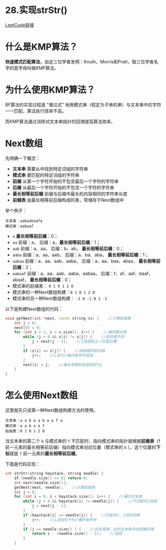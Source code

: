 # 28.实现strStr()

[LeetCode链接](https://leetcode-cn.com/problems/implement-strstr/)

# 什么是KMP算法？

**快速模式匹配算法**，由这三位学者发明：Knuth，Morris和Pratt，取三位学者名字的首字母叫做KMP算法。

# 为什么使用KMP算法？

BF算法的实现过程是 "傻瓜式" 地用模式串（假定为子串的串）与文本串中的字符一一匹配，算法执行效率不高。

而KMP算法通过消除对文本串指针的回溯提高算法效率。

# Next数组

先明确一下概念：

- **文本串** 需要从中找到特定词组的字符串
- **模式串** 要匹配的特定词组的字符串
- **前缀** 从第一个字符开始的不包含最后一个字符的字符串
- **后缀** 从最后一个字符开始的不包含一个字符的字符串
- **最长相等前后缀** 前缀与后缀中最长的内容相同的字符串长度
- **前缀表** 由最长相等前后缀构成的表，常储存于Next数组中

举个例子：

    文本串：aabaabaafa
    模式串：aabaaf

- `a` **最长相等前后缀**：0；
- `aa` 前缀：a， 后缀：a，**最长相等前后缀**：1；
- `aab` 前缀：a、aa， 后缀：b、ab， **最长相等前后缀**：0；
- `aaba` 前缀：a、aa、aab， 后缀：a、ba、aba， **最长相等前后缀**：1；
- `aabaa` 前缀：a、aa、aab、aaba， 后缀：a、aa、baa、abaa， **最长相等前后缀**：2；
- `aabaaf` 前缀：a、aa、aab、aaba、aabaa， 后缀：f、af、aaf、baaf、abaaf， **最长相等前后缀**：0；
- 模式串的前缀表： `0 1 0 1 2 0`
- 模式串的一种Next数组构建：`0 1 0 1 2 0`
- 模式串的另一种Next数组构建： `-1 0 -1 0 1 -1`

以下是构建Next数组的代码：
```c++
void getNext(int *next, const string &s) {    //计算前缀表
    int j = 0;
    next[0] = 0;
    for (int i = 1; i < s.size(); i++) {    //遍历模式串
        while (j > 0 && s[i] != s[j]) {    //前后缀不同
            j = next[j - 1];    //j回退到上一匹配位置
        }
        if (s[i] == s[j]) {    //找到相同前后缀
            j++;    //i在for循环条件中自加
        }
        next[i] = j;    //最长相等前后缀恰好为j
    }
}
```
# 怎么使用Next数组

这里就先只说第一种Next数组构建方法的使用。

    文本串：a a b a a b a a f a
    模式串：a a b a a f
    前缀表：0 1 0 1 2 0

当文本串的第二个 `b` 与模式串的 `f` 不匹配时，指向模式串的指针就根据**前缀表**（f前一元素的最长相等前后缀）指向模式串对应位置（模式串的 `b` ）。这个位置的**下标**就是 `f` 前一元素的**最长相等前后缀**。

下面是代码实现：
```c++
int strStr(string haystack, string needle) {
    if (needle.size() == 0) return 0;
    int next[needle.size()];
    getNext(next, needle);    //计算前缀表
    int j = 0;
    for (int i = 0; i < haystack.size(); i++) {    //遍历文本串
        while (j > 0 && haystack[i] != needle[j]) {    //不匹配时j回退
            j = next[j - 1];
        }
        if (haystack[i] == needle[j]) {    //匹配时i、j同时后移
            j++;    //i自加位于for循环条件中
        }
        if (j == needle.size() ) {    //此处易错，此时文本串中出现模式串
            return i - (needle.size() - 1);    //返回
        }
    }
```